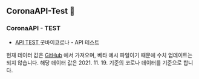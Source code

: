 CoronaAPI-Test 👋
---

### CoronaAPI - TEST

- [ API TEST ](https://sample2.corona-19.kr) 
굿바이코로나 - API 테스트

현재 데이터 값은 [GitHub](https://raw.githubusercontent.com/dhlife09/Corona-19-API/master/3_beta.json) 에서 가져오며, 베타 예시 파일이기 때문에 수치 업데이트는 되지 않습니다.
해당 데이터 값은 2021. 11. 19. 기준의 코로나 데이터를 기준으로 합니다.
